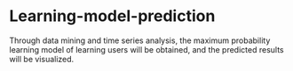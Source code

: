 # Learning-model-prediction
Through data mining and time series analysis, the maximum probability learning model of learning users will be obtained, and the predicted results will be visualized.
